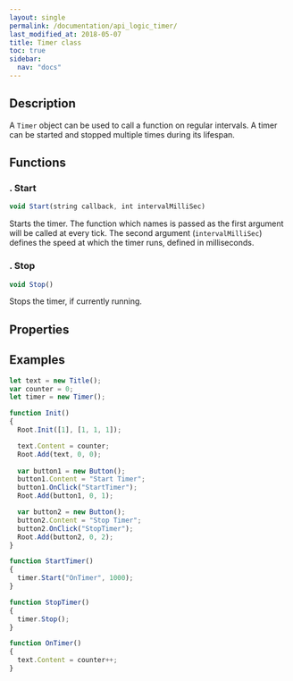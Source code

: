 ```yaml
---
layout: single
permalink: /documentation/api_logic_timer/
last_modified_at: 2018-05-07
title: Timer class
toc: true
sidebar:
  nav: "docs"
---
```


## Description

A `Timer` object can be used to call a function on regular intervals. A timer can be started and stopped multiple times during its lifespan.

## Functions
### . Start

```javascript
void Start(string callback, int intervalMilliSec)
```
Starts the timer. The function which names is passed as the first argument will be called at every tick. The second argument (`intervalMilliSec`) defines the speed at which the timer runs, defined in milliseconds.

### . Stop
```javascript
void Stop()
```
Stops the timer, if currently running.

## Properties

## Examples

```javascript
let text = new Title();
var counter = 0;
let timer = new Timer();

function Init() 
{
  Root.Init([1], [1, 1, 1]);

  text.Content = counter;
  Root.Add(text, 0, 0);
  
  var button1 = new Button();
  button1.Content = "Start Timer";
  button1.OnClick("StartTimer");
  Root.Add(button1, 0, 1);

  var button2 = new Button();
  button2.Content = "Stop Timer";
  button2.OnClick("StopTimer");
  Root.Add(button2, 0, 2);
}

function StartTimer() 
{
  timer.Start("OnTimer", 1000);
}

function StopTimer() 
{
  timer.Stop();
}

function OnTimer() 
{
  text.Content = counter++;
}
```